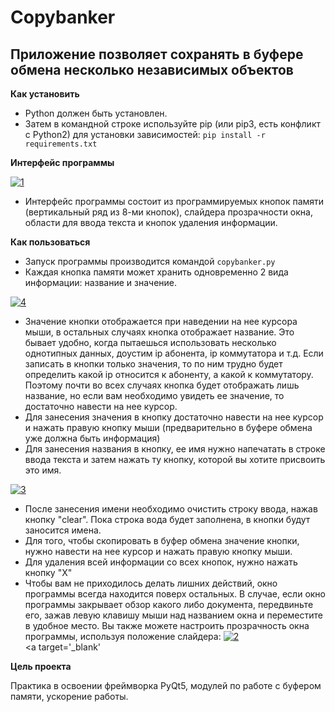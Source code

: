 # Copybanker

## Приложение позволяет сохранять в буфере обмена несколько независимых объектов


**Как установить**

* Python должен быть установлен.
* Затем в командной строке используйте pip (или pip3, есть конфликт с Python2) 
для установки зависимостей: `pip install -r requirements.txt`


**Интерфейс программы**

<a href="https://imgbb.com/"><img src="https://i.ibb.co/10whGjP/1.jpg" alt="1" border="0"></a>
* Интерфейс программы состоит из программируемых кнопок памяти 
(вертикальный ряд из 8-ми кнопок), слайдера прозрачности окна, области для ввода текста
и кнопок удаления информации.

**Как пользоваться**

* Запуск программы производится командой `copybanker.py`
* Каждая кнопка памяти может хранить одновременно 2 вида информации: название и значение. 

<a href="https://imgbb.com/"><img src="https://i.ibb.co/pw4Hdwz/4.jpg" alt="4" border="0"></a>

* Значение кнопки отображается при наведении на нее курсора мыши, в остальных случаях кнопка
отображает название. Это  бывает удобно, когда пытаешься использовать несколько однотипных данных,
доустим ip абонента, ip коммутатора и т.д. Если записать в кнопки только значения, то по
ним трудно будет определить какой ip относится к абоненту, а какой к коммутатору.
Поэтому почти во всех случаях кнопка будет отображать лишь название, но если вам необходимо 
увидеть ее значение, то достаточно навести на нее курсор.
* Для занесения значения в кнопку достаточно навести на нее курсор и нажать правую кнопку 
мыши (предварительно в буфере обмена уже должна быть информация)
* Для занесения названия в кнопку, ее имя нужно напечатать в строке ввода текста и затем
нажать ту кнопку, которой вы хотите присвоить это имя. 

<a href="https://imgbb.com/"><img src="https://i.ibb.co/ByDq3Vc/3.jpg" alt="3" border="0"></a>

* После занесения имени необходимо 
очистить строку ввода, нажав кнопку "clear". Пока строка вода будет заполнена, в 
кнопки будут заносится имена.
* Для того, чтобы скопировать в буфер обмена значение кнопки, нужно навести на нее 
курсор и нажать правую кнопку мыши.
* Для удаления всей информации со всех кнопок, нужно нажать кнопку "Х" 
* Чтобы вам не приходилось делать лишних действий, окно программы всегда находится
поверх остальных. В случае, если окно программы закрывает обзор какого либо документа,
передвиньте его, зажав левую клавишу мыши над названием окна и переместите в удобное место.
Вы также можете настроить прозрачность окна программы, используя положение слайдера:
<a href="https://ibb.co/DLSMsXp"><img src="https://i.ibb.co/GFbMBwT/2.jpg" alt="2" border="0"></a><br /><a target='_blank' 




**Цель проекта**

Практика в освоении фреймворка PyQt5, модулей по работе с буфером памяти, ускорение
работы.
